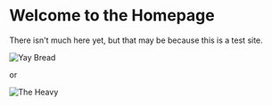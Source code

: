 Welcome to the Homepage
=======================

There isn't much here yet, but that may be because this is a test site.

![Yay Bread](http://www.jonesdairies.com/assets/desktop/images/bakery/fresh-bread_big.jpg)

or

![The Heavy](http://fc08.deviantart.net/fs49/f/2009/183/6/2/TF2_Heavy_by_JayAxer.jpg)
